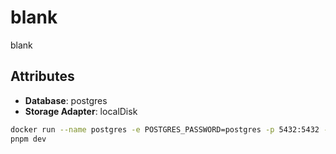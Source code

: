 # blank

blank

## Attributes

- **Database**: postgres
- **Storage Adapter**: localDisk

```sh
docker run --name postgres -e POSTGRES_PASSWORD=postgres -p 5432:5432 -P postgres
pnpm dev
```
